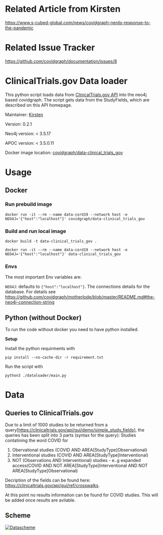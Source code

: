 # Related Article from Kirsten 
https://www.s-cubed-global.com/news/covidgraph-nerds-response-to-the-pandemic

# Related Issue Tracker
https://github.com/covidgraph/documentation/issues/8

# ClinicalTrials.gov Data loader

This python script loads data from [ClinicalTrials.gov API](https://clinicaltrials.gov/api/gui/home) into the neo4j based covidgraph. The script gets data from the StudyFields, which are described on this API homepage.

Maintainer: [Kirsten](https://github.com/KirstenLangendorf)

Version: 0.2.1

Neo4j version: < 3.5.17

APOC version: < 3.5.0.11

Docker image location: [covidgraph/data-clinical_trials_gov](https://hub.docker.com/r/covidgraph/data-clinical_trials_gov)

# Usage

## Docker

### Run prebuild  image

`docker run -it --rm --name data-cord19 --network host -e NEO4J='{"host":"localhost"}' covidgraph/data-clinical_trials_gov`
### Build and run local image

`docker build -t data-clinical_trials_gov .`

`docker run -it --rm --name data-cord19 --network host -e NEO4J='{"host":"localhost"}' data-clinical_trials_gov`

### Envs

The most important Env variables are:

`NEO4J`: defaults to `{"host":"localhost"}`. The connections details for the database. For details see https://github.com/covidgraph/motherlode/blob/master/README.md#the-neo4j-connection-string

## Python (without Docker)

To run the code without docker you need to have python installed.

**Setup**

Install the python requirments with

`pip install --no-cache-dir -r requirement.txt`

Run the script with

`python3 ./dataloader/main.py`

# Data

## Queries to ClinicalTrials.gov

Due to a limit of 1000 studies to be returned from a query[https://clinicaltrials.gov/api/gui/demo/simple_study_fields], the queries has been split into 3 parts (syntax for the query):
Studies contatining the word COVID for

1. Obervational studies (COVID AND AREA[StudyType]Observational)
2. Interventional studies (COVID AND AREA[StudyType]Interventional)
3. NOT (Observations AND Interventional) studies - e..g expanded access(COVID AND NOT AREA[StudyType]Interventional AND NOT AREA[StudyType]Observational)

Decription of the fields can be found here: https://clinicaltrials.gov/api/gui/ref/crosswalks.

At this point no results information can be found for COVID studies. This will be added once results are avilable.

## Scheme

<a target="_blank" rel="noopener noreferrer" href="https://github.com/covidgraph/data_clinical-trials-gov/blob/master/docs/ClinicalTrialsSchema.png"><img src="https://github.com/covidgraph/data_clinical-trials-gov/blob/master/docs/ClinicalTrialsSchema.png" alt="Datascheme" style="max-width:100%;"></a>
